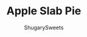 ---
layout: ../../layouts/MarkdownPostLayout.astro
title: Apple Slab Pie
author: ShugarySweets
pubDate: 2021-10-04
description: "Apple Slab Pie is a pie that&#x27;s ready to party. This pie recipe has a cinnamon-spiced apple filling topped with a flaky crust and vanilla icing. Made in a jelly roll pan, it&#x27;s so easy to cut and serve!"
image_url: https://www.shugarysweets.com/wp-content/uploads/2021/10/apple-slab-pie-facebook.jpg
tags: ["Pies and Tarts","American"]
calories: 339
protein: 4
carbohydrates: 49
fats: 15
fiber: 3
ingredients: ["5 cups all-purpose flour, sifted","1 teaspoon baking powder","1 teaspoon kosher salt","1 ½ cups cold unsalted butter, cubed","3 large egg yolks, beaten","1 ¼ cup water","12-14 apples (14 cups peeled, cored and sliced)","1 cup granulated sugar","⅓ cup all-purpose flour","Dash of kosher salt","2 teaspoons nutmeg, divided","2 teaspoons cinnamon, divided","4 Tablespoons unsalted butter, cubed","1 cup powdered sugar","1 ½ Tablespoons milk (more to thin if necessary)","Dash kosher salt","1/2 teaspoon vanilla"]
serves: 24
time: "1 hour 40 minutes"
prepTime: "50 minutes"
instructions: ["In a large mixing bowl, combine flour, baking powder and salt. Add cubed butter and combine with a pastry blender until dough begins to form crumbs. Using your hands, continue to work the dough until it begins to hold together when squeezed.  ","Add beaten egg yolks and water and combine with a spoon or spatula until dough comes together in a ball. Cover and refrigerate for 30 minutes.","While the pastry dough is chilling, make the filling by peeling, coring and thinly slicing apples into an extra large mixing bowl. ","Combine the sugar, flour, 1 teaspoon cinnamon, 1 teaspoon nutmeg and salt in a small bowl and sprinkle over the sliced apples, tossing to coat.","Combine remaining 1 teaspoon cinnamon and 1 teaspoon nutmeg in a small dish and set aside.","After dough is done chilling, preheat oven to 425 degrees F.","Divide the dough in 2 equal halves, one for the bottom crust and one for the top. Roll out the dough for the bottom crust on a lightly floured surface or silpat so that it’s just slightly larger than the jelly roll pan (10-inch x 15-inch x 1-inch pan).  This will allow for the extra that you will need to crimp the crust edge closed.","To easily transfer the crust to the jelly roll pan, use the rolling pin and roll the crust back onto it.","Unroll the crust off the rolling pin and onto the jelly roll pan, allowing the extra to drape over the sides and ends. If needed, press the crust into the corners.","Using a slotted spoon, add and evenly spread the apple filling into the crust. There will be a lot of filling and the apples will seem like they’re piled quite high, but they will cook down during baking.","Sprinkle the additional cinnamon nutmeg mixture over the apple filling. Dot the top of the filling with butter.","Roll out the second half of the dough in the same manner as the first half, making sure to make the top crust big enough to cover the piled apple filling. Transfer the top crust using the rolling pin method.","Pinch the edges of the crust together by rolling it and tucking it so that it is on the inside edge of the jelly roll pan. Using the tines of a fork, press the 2 crusts together and seal the edge all the way around. Prick the top of the crust with a fork to allow the filling to vent during baking.","Place foil or a larger cookie sheet on the rack underneath the jelly roll pan to catch any drips that may occur during baking. ","Bake at 425℉ for 20 minutes and then reduce the oven temperature to 350℉ and bake an additional 30 minutes. Cool completely before adding the icing.","For the icing, stir all ingredients together in a small bowl until smooth. Drizzle over the top."]
nutrition: ["339 calories","49 grams carbohydrates","67 milligrams cholesterol","15 grams fat","3 grams fiber","4 grams protein","9 grams saturated fat","100 milligrams sodium","24 grams sugar","0 grams trans fat","5 grams unsaturated fat"]
---